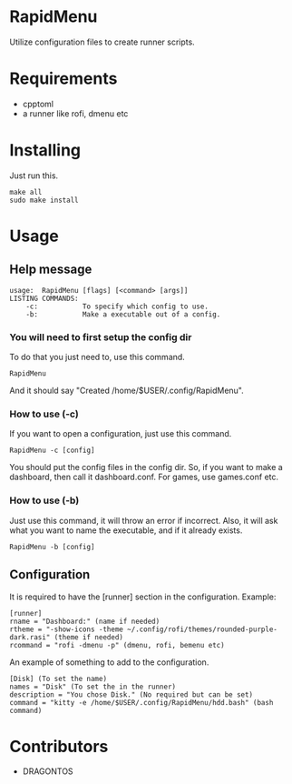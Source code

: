 # RapidMenu
Utilize configuration files to create runner scripts.

# Requirements
- cpptoml
- a runner like rofi, dmenu etc

# Installing
Just run this.
```
make all
sudo make install
```
# Usage
## Help message
```
usage:  RapidMenu [flags] [<command> [args]]
LISTING COMMANDS:
    -c:           To specify which config to use.
    -b:           Make a executable out of a config.
```
### You will need to first setup the config dir
To do that you just need to, use this command.
```
RapidMenu
```
And it should say "Created /home/$USER/.config/RapidMenu".
### How to use (-c) 
If you want to open a configuration, just use this command.
```
RapidMenu -c [config]
```
You should put the config files in the config dir. So, if you want
to make a dashboard, then call it dashboard.conf. For games, use games.conf etc.
### How to use (-b)
Just use this command, it will throw an error if incorrect.
Also, it will ask what you want to name the executable, and if it already exists.
```
RapidMenu -b [config]
```
## Configuration
It is required to have the [runner] section in the configuration.
Example:
```
[runner]
rname = "Dashboard:" (name if needed)
rtheme = "-show-icons -theme ~/.config/rofi/themes/rounded-purple-dark.rasi" (theme if needed)
rcommand = "rofi -dmenu -p" (dmenu, rofi, bemenu etc)
```
An example of something to add to the configuration.
```
[Disk] (To set the name)
names = "Disk" (To set the in the runner)
description = "You chose Disk." (No required but can be set)
command = "kitty -e /home/$USER/.config/RapidMenu/hdd.bash" (bash command)
```
# Contributors
- DRAGONTOS
